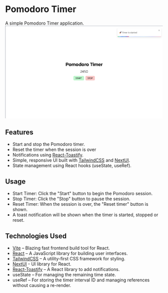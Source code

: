 # Pomodoro Timer

A simple Pomodoro Timer application. <br>
![App screenshot](https://github.com/boryana-k/pomodoro-timer/blob/main/public/app-screenshot.png)

## Features
- Start and stop the Pomodoro timer. 
- Reset the timer when the session is over
- Notifications using [React-Toastify](https://fkhadra.github.io/react-toastify/introduction).
- Simple, responsive UI built with [TailwindCSS](https://tailwindcss.com/) and [NextUI](https://nextui.org/).
- State management using React hooks (useState, useRef).

## Usage
- Start Timer: Click the "Start" button to begin the Pomodoro session.
- Stop Timer: Click the "Stop" button to pause the session. 
- Reset Timer: When the session is over, the "Reset timer" button is shown.
- A toast notification will be shown when the timer is started, stopped or reset.

## Technologies Used
- [Vite](https://vitejs.dev/) – Blazing fast frontend build tool for React.
- [React](https://react.dev/) – A JavaScript library for building user interfaces.
- [TailwindCSS](https://tailwindcss.com/) – A utility-first CSS framework for styling.
- [NextUI](https://nextui.org/) - UI library for React.
- [React-Toastify](https://fkhadra.github.io/react-toastify/introduction) – A React library to add notifications.
- useState – For managing the remaining time state.
- useRef – For storing the timer interval ID and managing references without causing a re-render.